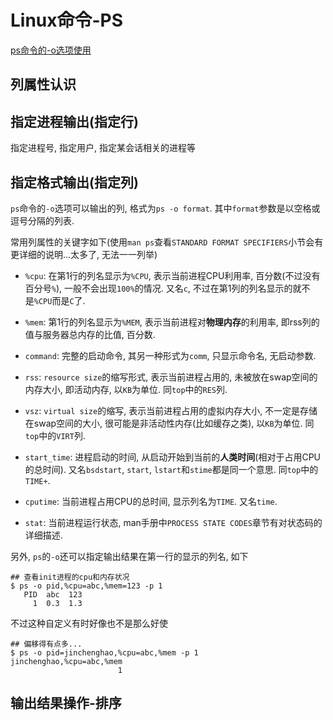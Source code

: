 # Linux命令-PS

[ps命令的-o选项使用](http://fantefei.blog.51cto.com/2229719/1425304)

## 列属性认识


## 指定进程输出(指定行)

指定进程号, 指定用户, 指定某会话相关的进程等

## 指定格式输出(指定列)

`ps`命令的`-o`选项可以输出的列, 格式为`ps -o format`. 其中`format`参数是以空格或逗号分隔的列表. 

常用列属性的关键字如下(使用`man ps`查看`STANDARD FORMAT SPECIFIERS`小节会有更详细的说明...太多了, 无法一一列举)

- `%cpu`: 在第1行的列名显示为`%CPU`, 表示当前进程CPU利用率, 百分数(不过没有百分号`%`), 一般不会出现`100%`的情况. 又名`c`, 不过在第1列的列名显示的就不是`%CPU`而是`C`了.

- `%mem`: 第1行的列名显示为`%MEM`, 表示当前进程对**物理内存**的利用率, 即rss列的值与服务器总内存的比值, 百分数.

- `command`: 完整的启动命令, 其另一种形式为`comm`, 只显示命令名, 无启动参数.

- `rss`: `resource size`的缩写形式, 表示当前进程占用的, 未被放在swap空间的内存大小, 即活动内存, 以`KB`为单位. 同`top`中的`RES`列.

- `vsz`: `virtual size`的缩写, 表示当前进程占用的虚拟内存大小, 不一定是存储在swap空间的大小, 很可能是非活动性内存(比如缓存之类<???>), 以`KB`为单位. 同`top`中的`VIRT`列.

- `start_time`: 进程启动的时间, 从启动开始到当前的**人类时间**(相对于占用CPU的总时间). 又名`bsdstart`, `start`, `lstart`和`stime`都是同一个意思. 同`top`中的`TIME+`.

- `cputime`: 当前进程占用CPU的总时间, 显示列名为`TIME`. 又名`time`.

- `stat`: 当前进程运行状态, man手册中`PROCESS STATE CODES`章节有对状态码的详细描述.

另外, `ps`的`-o`还可以指定输出结果在第一行的显示的列名, 如下

```
## 查看init进程的cpu和内存状况
$ ps -o pid,%cpu=abc,%mem=123 -p 1
   PID  abc  123
     1  0.3  1.3
```

不过这种自定义有时好像也不是那么好使

```
## 偏移得有点多...
$ ps -o pid=jinchenghao,%cpu=abc,%mem -p 1
jinchenghao,%cpu=abc,%mem
                        1
```

## 输出结果操作-排序